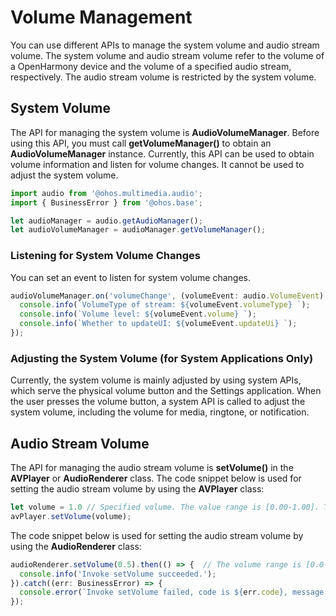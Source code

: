 # Volume Management

You can use different APIs to manage the system volume and audio stream volume. The system volume and audio stream volume refer to the volume of a OpenHarmony device and the volume of a specified audio stream, respectively. The audio stream volume is restricted by the system volume.

## System Volume

The API for managing the system volume is **AudioVolumeManager**. Before using this API, you must call **getVolumeManager()** to obtain an **AudioVolumeManager** instance. Currently, this API can be used to obtain volume information and listen for volume changes. It cannot be used to adjust the system volume.

```ts
import audio from '@ohos.multimedia.audio';
import { BusinessError } from '@ohos.base';

let audioManager = audio.getAudioManager();
let audioVolumeManager = audioManager.getVolumeManager();
```

### Listening for System Volume Changes

You can set an event to listen for system volume changes.

```ts
audioVolumeManager.on('volumeChange', (volumeEvent: audio.VolumeEvent) => {
  console.info(`VolumeType of stream: ${volumeEvent.volumeType} `);
  console.info(`Volume level: ${volumeEvent.volume} `);
  console.info(`Whether to updateUI: ${volumeEvent.updateUi} `);
});
```

### Adjusting the System Volume (for System Applications Only)

Currently, the system volume is mainly adjusted by using system APIs, which serve the physical volume button and the Settings application. When the user presses the volume button, a system API is called to adjust the system volume, including the volume for media, ringtone, or notification.

## Audio Stream Volume

The API for managing the audio stream volume is **setVolume()** in the **AVPlayer** or **AudioRenderer** class. The code snippet below is used for setting the audio stream volume by using the **AVPlayer** class:

```ts
let volume = 1.0 // Specified volume. The value range is [0.00-1.00]. The value 1 indicates the maximum volume.
avPlayer.setVolume(volume);
```

The code snippet below is used for setting the audio stream volume by using the **AudioRenderer** class:

```ts
audioRenderer.setVolume(0.5).then(() => {  // The volume range is [0.0-1.0].
  console.info('Invoke setVolume succeeded.');
}).catch((err: BusinessError) => {  
  console.error(`Invoke setVolume failed, code is ${err.code}, message is ${err.message}`);
});
```
